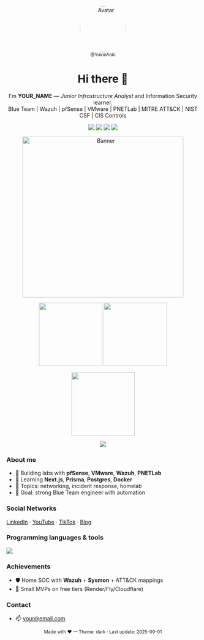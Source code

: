 <!-- PROFILE README (Dark) -->

<p align="center">
  <img src="https://avatars.githubusercontent.com/u/00000000?v=4" width="120" style="border-radius:50%" alt="Avatar"/><br/>
  <sub>@YukioAoki</sub>
</p>

<h1 align="center">Hi there 👋</h1>
<p align="center">
  I'm <b>YOUR_NAME</b> — <i>Junior Infrastructure Analyst</i> and Information Security learner.
  <br/>Blue Team | Wazuh | pfSense | VMware | PNETLab | MITRE ATT&CK | NIST CSF | CIS Controls
</p>

<p align="center">
  <img src="https://img.shields.io/badge/Role-Infrastructure%20Analyst-0A0F24?style=for-the-badge"/>
  <img src="https://img.shields.io/badge/Focus-Cybersecurity-2D333B?style=for-the-badge"/>
  <a href="mailto:your@email.com"><img src="https://img.shields.io/badge/Email-Contact-2F81F7?style=for-the-badge"></a>
  <img src="https://komarev.com/ghpvc/?username=your-username&style=for-the-badge" />
</p>

<p align="center">
  <img src="https://i.imgur.com/your-banner.png" width="420" alt="Banner"/>
</p>

<p align="center">
  <img height="165" src="https://github-readme-stats.vercel.app/api?username=your-username&show_icons=true&theme=github_dark&hide_border=true" />
  <img height="165" src="https://github-readme-stats.vercel.app/api/top-langs/?username=your-username&layout=compact&theme=github_dark&hide_border=true" />
</p>

<p align="center">
  <img height="165" src="https://github-readme-streak-stats.herokuapp.com/?user=your-username&theme=github-dark-blue&hide_border=true" />
</p>

<p align="center">
  <img src="https://github-profile-trophy.vercel.app/?username=your-username&theme=onestar&no-frame=true&row=1&column=6" />
</p>

### About me
- 🔭 Building labs with **pfSense**, **VMware**, **Wazuh**, **PNETLab**  
- 🌱 Learning **Next.js**, **Prisma**, **Postgres**, **Docker**  
- 💬 Topics: networking, incident response, homelab  
- 🎯 Goal: strong Blue Team engineer with automation

### Social Networks
[LinkedIn](https://www.linkedin.com/in/your-link/) ·
[YouTube](https://youtube.com/@your-handle) ·
[TikTok](https://www.tiktok.com/@your-handle) ·
[Blog](https://your-blog.example)

### Programming languages & tools
<p>
  <img src="https://skillicons.dev/icons?i=ts,js,python,go,bash,linux,docker,postgres,redis,react,nextjs,git,github,vscode" />
</p>

### Achievements
- 🛡️ Home SOC with **Wazuh** + **Sysmon** + ATT&CK mappings  
- 🚀 Small MVPs on free tiers (Render/Fly/Cloudflare)  

### Contact
- 📫 your@email.com

<p align="center">
  <sub>Made with ♥ — Theme: dark · Last update: 2025-09-01</sub>
</p>
